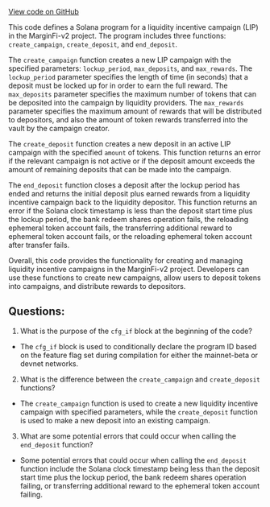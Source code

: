 [View code on GitHub](https://github.com/mrgnlabs/marginfi-v2/programs/liquidity-incentive-program/src/lib.rs)

This code defines a Solana program for a liquidity incentive campaign (LIP) in the MarginFi-v2 project. The program includes three functions: `create_campaign`, `create_deposit`, and `end_deposit`. 

The `create_campaign` function creates a new LIP campaign with the specified parameters: `lockup_period`, `max_deposits`, and `max_rewards`. The `lockup_period` parameter specifies the length of time (in seconds) that a deposit must be locked up for in order to earn the full reward. The `max_deposits` parameter specifies the maximum number of tokens that can be deposited into the campaign by liquidity providers. The `max_rewards` parameter specifies the maximum amount of rewards that will be distributed to depositors, and also the amount of token rewards transferred into the vault by the campaign creator. 

The `create_deposit` function creates a new deposit in an active LIP campaign with the specified `amount` of tokens. This function returns an error if the relevant campaign is not active or if the deposit amount exceeds the amount of remaining deposits that can be made into the campaign.

The `end_deposit` function closes a deposit after the lockup period has ended and returns the initial deposit plus earned rewards from a liquidity incentive campaign back to the liquidity depositor. This function returns an error if the Solana clock timestamp is less than the deposit start time plus the lockup period, the bank redeem shares operation fails, the reloading ephemeral token account fails, the transferring additional reward to ephemeral token account fails, or the reloading ephemeral token account after transfer fails.

Overall, this code provides the functionality for creating and managing liquidity incentive campaigns in the MarginFi-v2 project. Developers can use these functions to create new campaigns, allow users to deposit tokens into campaigns, and distribute rewards to depositors.
## Questions: 
 1. What is the purpose of the `cfg_if` block at the beginning of the code?
- The `cfg_if` block is used to conditionally declare the program ID based on the feature flag set during compilation for either the mainnet-beta or devnet networks.

2. What is the difference between the `create_campaign` and `create_deposit` functions?
- The `create_campaign` function is used to create a new liquidity incentive campaign with specified parameters, while the `create_deposit` function is used to make a new deposit into an existing campaign.

3. What are some potential errors that could occur when calling the `end_deposit` function?
- Some potential errors that could occur when calling the `end_deposit` function include the Solana clock timestamp being less than the deposit start time plus the lockup period, the bank redeem shares operation failing, or transferring additional reward to the ephemeral token account failing.